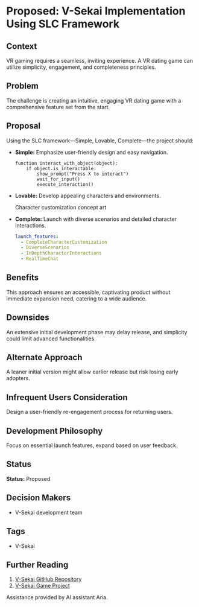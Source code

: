 # Proposed: V-Sekai Implementation Using SLC Framework

## Context

VR gaming requires a seamless, inviting experience. A VR dating game can utilize simplicity, engagement, and completeness principles.

## Problem

The challenge is creating an intuitive, engaging VR dating game with a comprehensive feature set from the start.

## Proposal

Using the SLC framework—Simple, Lovable, Complete—the project should:

- **Simple:** Emphasize user-friendly design and easy navigation.

  ```pseudo
  function interact_with_object(object):
      if object.is_interactable:
          show_prompt("Press X to interact")
          wait_for_input()
          execute_interaction()
  ```

- **Lovable:** Develop appealing characters and environments.

  Character customization concept art

- **Complete:** Launch with diverse scenarios and detailed character interactions.

  ```yaml
  launch_features:
    - CompleteCharacterCustomization
    - DiverseScenarios
    - InDepthCharacterInteractions
    - RealTimeChat
  ```

## Benefits

This approach ensures an accessible, captivating product without immediate expansion need, catering to a wide audience.

## Downsides

An extensive initial development phase may delay release, and simplicity could limit advanced functionalities.

## Alternate Approach

A leaner initial version might allow earlier release but risk losing early adopters.

## Infrequent Users Consideration

Design a user-friendly re-engagement process for returning users.

## Development Philosophy

Focus on essential launch features, expand based on user feedback.

## Status

**Status:** Proposed

## Decision Makers

- V-Sekai development team

## Tags

- V-Sekai

## Further Reading

1. [V-Sekai GitHub Repository](https://github.com/v-sekai)
2. [V-Sekai Game Project](https://github.com/v-sekai/v-sekai-game)

Assistance provided by AI assistant Aria.

